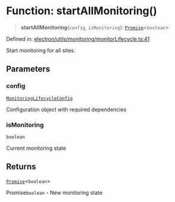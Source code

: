 # Function: startAllMonitoring()

> **startAllMonitoring**(`config`, `isMonitoring`): [`Promise`](https://developer.mozilla.org/docs/Web/JavaScript/Reference/Global_Objects/Promise)\<`boolean`\>

Defined in: [electron/utils/monitoring/monitorLifecycle.ts:41](https://github.com/Nick2bad4u/Uptime-Watcher/blob/dca5483e793478722cd3e6e125cafcec5fc771f0/electron/utils/monitoring/monitorLifecycle.ts#L41)

Start monitoring for all sites.

## Parameters

### config

[`MonitoringLifecycleConfig`](../interfaces/MonitoringLifecycleConfig.md)

Configuration object with required dependencies

### isMonitoring

`boolean`

Current monitoring state

## Returns

[`Promise`](https://developer.mozilla.org/docs/Web/JavaScript/Reference/Global_Objects/Promise)\<`boolean`\>

Promise`boolean` - New monitoring state
